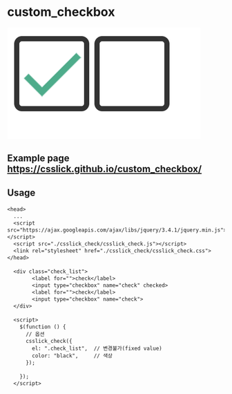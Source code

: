 # custom_checkbox
![custom checkbox](./screenshot.png)

## Example page https://csslick.github.io/custom_checkbox/
## Usage
```
<head>
  ...
  <script src="https://ajax.googleapis.com/ajax/libs/jquery/3.4.1/jquery.min.js"></script>
  <script src="./csslick_check/csslick_check.js"></script>
  <link rel="stylesheet" href="./csslick_check/csslick_check.css">
</head>

  <div class="check_list">
        <label for="">check</label>
        <input type="checkbox" name="check" checked>
        <label for="">check</label>
        <input type="checkbox" name="check">
  </div>
  
  <script>
    $(function () {
      // 옵션
      csslick_check({
        el: ".check_list",  // 변경불가(fixed value)
        color: "black",     // 색상
      });

    });
  </script>
 ```
